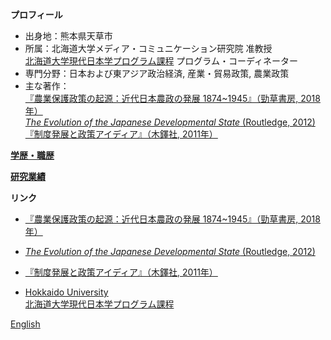 **プロフィール**  
- 出身地：熊本県天草市  
- 所属：北海道大学メディア・コミュニケーション研究院 准教授  
  [北海道大学現代日本学プログラム課程](https://www.oia.hokudai.ac.jp/mjsp/) プログラム・コーディネーター  
- 専門分野：日本および東アジア政治経済, 産業・貿易政策, 農業政策   
- 主な著作：  
 [『農業保護政策の起源：近代日本農政の発展 1874~1945』（勁草書房, 2018年）](https://www.amazon.co.jp/dp/4326351772)     
 [*The Evolution of the Japanese Developmental State* (Routledge, 2012)](https://read.amazon.com/kp/embed?asin=B0094GB17M&preview=newtab&linkCode=kpe&ref_=cm_sw_r_kb_dp_Ck6zCb1GPP3ZB)    
 [『制度発展と政策アイディア』（木鐸社, 2011年）](https://www.amazon.co.jp/dp/4833224488)  
   
**[学歴・職歴](https://hirosasada.github.io/rireki/)**  
  
**[研究業績](https://hirosasada.github.io/kenkyu/)**  
  
**リンク**  
- [『農業保護政策の起源：近代日本農政の発展 1874~1945』（勁草書房, 2018年）](https://www.amazon.co.jp/dp/4326351772)     
- [*The Evolution of the Japanese Developmental State* (Routledge, 2012)](https://read.amazon.com/kp/embed?asin=B0094GB17M&preview=newtab&linkCode=kpe&ref_=cm_sw_r_kb_dp_Ck6zCb1GPP3ZB)    
- [『制度発展と政策アイディア』（木鐸社, 2011年）](https://www.amazon.co.jp/dp/4833224488)  
  
- [Hokkaido University](https://www.hokudai.ac.jp)  
 [北海道大学現代日本学プログラム課程](https://www.oia.hokudai.ac.jp/mjsp/) 

[English](https://hirosasada.github.io/)  
